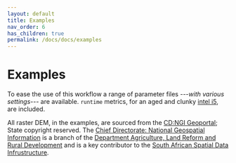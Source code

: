 ```yaml
---
layout: default
title: Examples
nav_order: 6
has_children: true
permalink: /docs/docs/examples
---
```


# Examples

To ease the use of this workflow a range of parameter files *---with various settings---* are available. `runtime` metrics, for an aged and clunky [intel i5](https://en.wikipedia.org/wiki/List_of_Intel_Core_i5_processors), are included. 

All raster DEM, in the examples, are sourced from the [CD:NGI Geoportal](http://www.cdngiportal.co.za/cdngiportal/); State copyright reserved. The [Chief Directorate: National Geospatial Information](http://www.ngi.gov.za/) is a branch of the [Department Agriculture, Land Reform and Rural Development](https://www.dalrrd.gov.za/Branches/National-Geomatics-Management-Services/National-Geo-Spatial-Information) and is a key contributor to the [South African Spatial Data Infrustructure](http://www.sasdi.gov.za/sites/SASDI/Pages/Home.aspx). 
